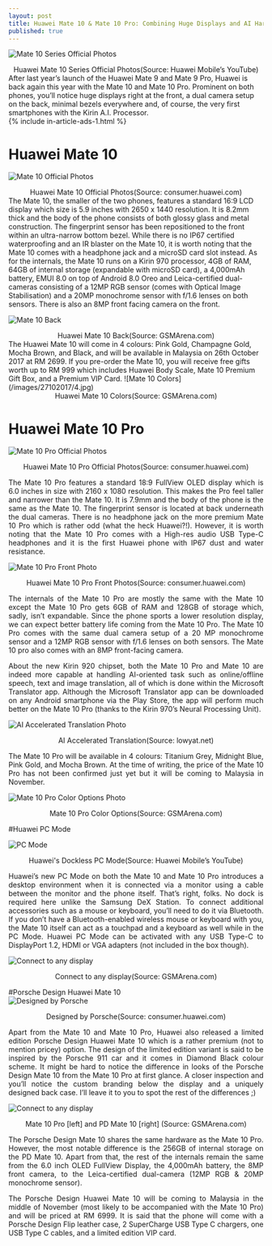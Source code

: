 ```yaml
---
layout: post
title: Huawei Mate 10 & Mate 10 Pro: Combining Huge Displays and AI Hardware
published: true
---
```


<style type="text/css">
 p {
  text-align: justify;
}

img {
    display: block;
    margin: auto;
}
</style>

![Mate 10 Series Official Photos](/images/27102017/1.png)
<center>Huawei Mate 10 Series Official Photos(Source: Huawei Mobile’s YouTube)</center>
After last year’s launch of the Huawei Mate 9 and Mate 9 Pro, Huawei is back again this year with the Mate 10 and Mate 10 Pro. Prominent on both phones, you’ll notice huge displays right at the front, a dual camera setup on the back, minimal bezels everywhere and, of course, the very first smartphones with the Kirin A.I. Processor. 
<br />
{% include in-article-ads-1.html %}
<br />

# Huawei Mate 10
![Mate 10 Official Photos](/images/27102017/2.png)
<center>Huawei Mate 10 Official Photos(Source: consumer.huawei.com)</center>
The Mate 10, the smaller of the two phones, features a standard 16:9 LCD display which size is 5.9 inches with 2650 x 1440 resolution. It is 8.2mm thick and the body of the phone consists of both glossy glass and metal construction. The fingerprint sensor has been repositioned to the front within an ultra-narrow bottom bezel. While there is no IP67 certified waterproofing and an IR blaster on the Mate 10, it is worth noting that the Mate 10 comes with a headphone jack and a microSD card slot instead.
As for the internals, the Mate 10 runs on a Kirin 970 processor, 4GB of RAM, 64GB of internal storage (expandable with microSD card), a 4,000mAh battery, EMUI 8.0 on top of Android 8.0 Oreo and Leica-certified dual-cameras consisting of a 12MP RGB sensor (comes with Optical Image Stabilisation) and a 20MP monochrome sensor with f/1.6 lenses on both sensors. There is also an 8MP front facing camera on the front. 

![Mate 10 Back](/images/27102017/3.jpg)
<center>Huawei Mate 10 Back(Source: GSMArena.com)</center>
The Huawei Mate 10 will come in 4 colours: Pink Gold, Champagne Gold, Mocha Brown, and Black, and will be available in Malaysia on 26th October 2017 at RM 2699. If you pre-order the Mate 10, you will receive free gifts worth up to RM 999 which includes Huawei Body Scale, Mate 10 Premium Gift Box, and a Premium VIP Card.
![Mate 10 Colors](/images/27102017/4.jpg)
<center>Huawei Mate 10 Colors(Source: GSMArena.com)</center>

# Huawei Mate 10 Pro
![Mate 10 Pro Official Photos](/images/27102017/5.jpg)
<center>Huawei Mate 10 Pro Official Photos(Source: consumer.huawei.com)</center>

The Mate 10 Pro features a standard 18:9 FullView OLED display which is 6.0 inches in size with 2160 x 1080 resolution. This makes the Pro feel taller and narrower than the Mate 10. It is 7.9mm and the body of the phone is the same as the Mate 10. The fingerprint sensor is located at back underneath the dual cameras. There is no headphone jack on the more premium Mate 10 Pro which is rather odd (what the heck Huawei?!). However, it is worth noting that the Mate 10 Pro comes with a High-res audio USB Type-C headphones and it is the first Huawei phone with IP67 dust and water resistance. 

![Mate 10 Pro Front Photo](/images/27102017/6.jpg)
<center>Huawei Mate 10 Pro Front Photos(Source: consumer.huawei.com)</center>

The internals of the Mate 10 Pro are mostly the same with the Mate 10 except the Mate 10 Pro gets 6GB of RAM and 128GB of storage which, sadly, isn’t expandable. Since the phone sports a lower resolution display, we can expect better battery life coming from the Mate 10 Pro. The Mate 10 Pro comes with the same dual camera setup of a 20 MP monochrome sensor and a 12MP RGB sensor with f/1.6 lenses on both sensors. The Mate 10 pro also comes with an 8MP front-facing camera.

About the new Kirin 920 chipset, both the Mate 10 Pro and Mate 10 are indeed more capable at handling AI-oriented task such as online/offline speech, text and image translation, all of which is done within the Microsoft Translator app. Although the Microsoft Translator app can be downloaded on any Android smartphone via the Play Store, the app will perform much better on the Mate 10 Pro (thanks to the Kirin 970’s Neural Processing Unit).

![AI Accelerated Translation Photo](/images/27102017/7.jpg)
<center>AI Accelerated Translation(Source: lowyat.net)</center>

The Mate 10 Pro will be available in 4 colours: Titanium Grey, Midnight Blue, Pink Gold, and Mocha Brown. At the time of writing, the price of the Mate 10 Pro has not been confirmed just yet but it will be coming to Malaysia in November.

![Mate 10 Pro Color Options Photo](/images/27102017/8.jpg)
<center>Mate 10 Pro Color Options(Source: GSMArena.com)</center>

#Huawei PC Mode

![PC Mode](/images/27102017/9.jpg)
<center>Huawei's Dockless PC Mode(Source: Huawei Mobile’s YouTube)</center>

Huawei’s new PC Mode on both the Mate 10 and Mate 10 Pro introduces a desktop environment when it is connected via a monitor using a cable between the monitor and the phone itself. That’s right, folks. No dock is required here unlike the Samsung DeX Station. To connect additional accessories such as a mouse or keyboard, you’ll need to do it via Bluetooth. If you don’t have a Bluetooth-enabled wireless mouse or keyboard with you, the Mate 10 itself can act as a touchpad and a keyboard as well while in the PC Mode. Huawei PC Mode can be activated with any USB Type-C to DisplayPort 1.2, HDMI or VGA adapters (not included in the box though). 

![Connect to any display](/images/27102017/10.jpg)
<center>Connect to any display(Source: GSMArena.com)</center>

#Porsche Design Huawei Mate 10
![Designed by Porsche](/images/27102017/11.png)
<center>Designed by Porsche(Source: consumer.huawei.com)</center>

Apart from the Mate 10 and Mate 10 Pro, Huawei also released a limited edition Porsche Design Huawei Mate 10 which is a rather premium (not to mention pricey) option. The design of the limited edition variant is said to be inspired by the Porsche 911 car and it comes in Diamond Black colour scheme. It might be hard to notice the difference in looks of the Porsche Design Mate 10 from the Mate 10 Pro at first glance. A closer inspection and you’ll notice the custom branding below the display and a uniquely designed back case. I’ll leave it to you to spot the rest of the differences ;) 

![Connect to any display](/images/27102017/12.png)
<center>Mate 10 Pro [left] and PD Mate 10 [right] (Source: GSMArena.com)</center>

The Porsche Design Mate 10 shares the same hardware as the Mate 10 Pro. However, the most notable difference is the 256GB of internal storage on the PD Mate 10. Apart from that, the rest of the internals remain the same from the 6.0 inch OLED FullView Display, the 4,000mAh battery, the 8MP front camera, to the Leica-certified dual-camera (12MP RGB & 20MP monochrome sensor).

The Porsche Design Huawei Mate 10 will be coming to Malaysia in the middle of November (most likely to be accompanied with the Mate 10 Pro) and will be priced at RM 6999. It is said that the phone will come with a Porsche Design Flip leather case, 2 SuperCharge USB Type C chargers, one USB Type C cables, and a limited edition VIP card. 

